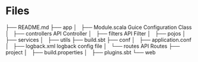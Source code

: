 # Files
├── README.md
├── app
│   ├── Module.scala Guice Configuration Class
│   ├── controllers API Controller
│   ├── filters API Filter
│   ├── pojos
│   ├── services
│   ├── utils
├── build.sbt
├── conf
│   ├── application.conf 
│   ├── logback.xml logback config file
│   └── routes API Routes
├── project
│   ├── build.properties
│   ├── plugins.sbt
└── web
